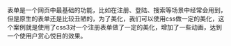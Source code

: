 表单是一个网页中最基础的功能，比如在注册、登陆、搜索等场景中经常会用到，但是原生的表单还是比较丑陋的，为了美化，我们可以使用css做一定的美化，这个案例就是使用了css3对一个注册表单做了一定的美化，增加了一些动画，达到一个使用户赏心悦目的效果。
